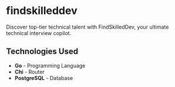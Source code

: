 # findskilleddev
Discover top-tier technical talent with FindSkilledDev, your ultimate technical interview copilot.

## Technologies Used
- **Go** - Programming Language
- **Chi** - Router
- **PostgreSQL** - Database